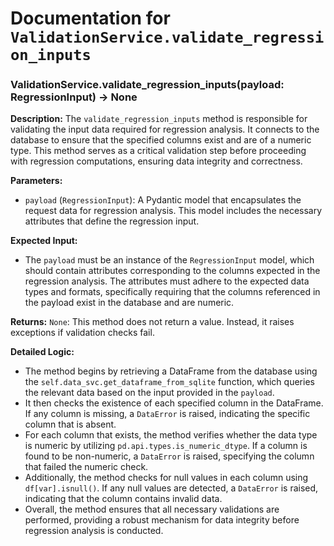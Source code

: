 # Documentation for `ValidationService.validate_regression_inputs`

### ValidationService.validate_regression_inputs(payload: RegressionInput) -> None

**Description:**
The `validate_regression_inputs` method is responsible for validating the input data required for regression analysis. It connects to the database to ensure that the specified columns exist and are of a numeric type. This method serves as a critical validation step before proceeding with regression computations, ensuring data integrity and correctness.

**Parameters:**
- `payload` (`RegressionInput`): A Pydantic model that encapsulates the request data for regression analysis. This model includes the necessary attributes that define the regression input.

**Expected Input:**
- The `payload` must be an instance of the `RegressionInput` model, which should contain attributes corresponding to the columns expected in the regression analysis. The attributes must adhere to the expected data types and formats, specifically requiring that the columns referenced in the payload exist in the database and are numeric.

**Returns:**
`None`: This method does not return a value. Instead, it raises exceptions if validation checks fail.

**Detailed Logic:**
- The method begins by retrieving a DataFrame from the database using the `self.data_svc.get_dataframe_from_sqlite` function, which queries the relevant data based on the input provided in the `payload`.
- It then checks the existence of each specified column in the DataFrame. If any column is missing, a `DataError` is raised, indicating the specific column that is absent.
- For each column that exists, the method verifies whether the data type is numeric by utilizing `pd.api.types.is_numeric_dtype`. If a column is found to be non-numeric, a `DataError` is raised, specifying the column that failed the numeric check.
- Additionally, the method checks for null values in each column using `df[var].isnull()`. If any null values are detected, a `DataError` is raised, indicating that the column contains invalid data.
- Overall, the method ensures that all necessary validations are performed, providing a robust mechanism for data integrity before regression analysis is conducted.